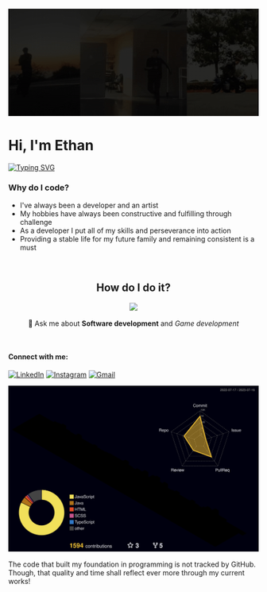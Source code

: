 ![dance](https://github.com/ShadowDraco/ShadowDraco/blob/main/assets/dance.gif)
# Hi, I'm Ethan

[![Typing SVG](https://readme-typing-svg.herokuapp.com?font=Lugrasimo&size=22&duration=4000&pause=1000&center=true&vCenter=true&width=435&lines=Software+Developer+and+Performer;Full+Stack+Dancer%3F;Full+Stack+Developer+%E2%9C%94)](https://git.io/typing-svg)

### Why do I code?

- I've always been a developer and an artist
- My hobbies have always been constructive and fulfilling through challenge
- As a developer I put all of my skills and perseverance into action
- Providing a stable life for my future family and remaining consistent is a must

<br><h2 align="center">How do I do it? </h2>

<p align="center">
  <a href="https://skillicons.dev" target='blank'>
    <img src="https://skillicons.dev/icons?i=js,ts,react,redux,threejs,vite,nextjs,nodejs,express,jest,postgres,mongodb,sqlite,sequelize,html,css,sass,bootstrap,materialui,linux,java,cs,cpp,py,firebase,aws,heroku,netlify,vercel,github,githubactions,vscode,idea,unity,visualstudio,eclipse&perline=12" />
  </a>

</p>

<div align="center">

💬 Ask me about **Software development** and *Game development*

</div>

<br>

<h4 align="left">Connect with me: </h4>
 
[![LinkedIn](https://img.shields.io/badge/LinkedIn-0077B5?style=for-the-badge&logo=linkedin&logoColor=white)](https://shields.io/) [![Instagram](https://img.shields.io/badge/Instagram-E4405F?style=for-the-badge&logo=instagram&logoColor=white)](https://shields.io/) [![Gmail](https://img.shields.io/badge/Gmail-D14836?style=for-the-badge&logo=gmail&logoColor=white)](mailto:stormethan10@gmail.com)

<!--
<img 
  src="https://github-readme-stats.vercel.app/api?username=shadowdraco&show_icons=true&locale=en&theme=transparent"
  alt="shadowdraco"
/> <img
src="https://github-readme-stats.vercel.app/api/top-langs?username=shadowdraco&show_icons=true&locale=en&layout=compact&theme=transparent"
alt="shadowdraco"
/> 
-->
</div>

![](./profile-3d-contrib/profile-night-rainbow.svg)

The code that built my foundation in programming is not tracked by GitHub. Though, that quality and time shall reflect ever more through my current works!
